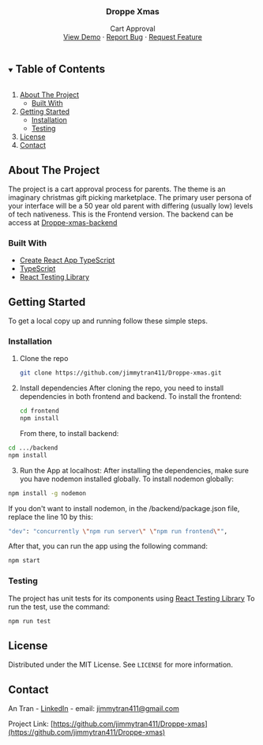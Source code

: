 <br />
<p align="center">
  <h3 align="center">Droppe Xmas</h3>

  <p align="center">
    Cart Approval
    <br />
    <a href="https://droppe-assignment-xmas.herokuapp.com/">View Demo</a>
    ·
    <a href="https://github.com/jimmytran411/Droppe-xmas/issues">Report Bug</a>
    ·
    <a href="https://github.com/jimmytran411/Droppe-xmas/issues">Request Feature</a>
  </p>
</p>

<!-- TABLE OF CONTENTS -->
<details open="open">
  <summary><h2 style="display: inline-block">Table of Contents</h2></summary>
  <ol>
    <li>
      <a href="#about-the-project">About The Project</a>
      <ul>
        <li><a href="#built-with">Built With</a></li>
      </ul>
    </li>
    <li>
      <a href="#getting-started">Getting Started</a>
      <ul>
        <li><a href="#installation">Installation</a></li>
        <li><a href="#testing">Testing</a></li>
      </ul>
    </li>
    <li><a href="#license">License</a></li>
    <li><a href="#contact">Contact</a></li>
  </ol>
</details>

<!-- ABOUT THE PROJECT -->

## About The Project

The project is a cart approval process for parents. The theme is an imaginary christmas gift picking marketplace. The primary user persona of your interface will be a 50 year old parent with differing (usually low) levels of tech nativeness.
This is the Frontend version. The backend can be access at [Droppe-xmas-backend](https://github.com/jimmytran411/Droppe-xmas-backend)

### Built With

- [Create React App TypeScript](https://create-react-app.dev/docs/adding-typescript/)
- [TypeScript](https://www.typescriptlang.org/)
- [React Testing Library](https://testing-library.com/)

## Getting Started

To get a local copy up and running follow these simple steps.

### Installation

1. Clone the repo
   ```sh
   git clone https://github.com/jimmytran411/Droppe-xmas.git
   ```
2. Install dependencies
   After cloning the repo, you need to install dependencies in both frontend and backend.
   To install the frontend:
   ```sh
   cd frontend
   npm install
   ```
   From there, to install backend:

```sh
cd .../backend
npm install
```

3. Run the App at localhost:
   After installing the dependencies, make sure you have nodemon installed globally.
   To install nodemon globally:

```sh
npm install -g nodemon
```

If you don't want to install nodemon, in the /backend/package.json file, replace the line 10 by this:
```sh
"dev": "concurrently \"npm run server\" \"npm run frontend\"",
```

After that, you can run the app using the following command:

```sh
npm start
```

### Testing

The project has unit tests for its components using [React Testing Library](https://testing-library.com/)
To run the test, use the command:

```sh
npm run test
```

<!-- LICENSE -->

## License

Distributed under the MIT License. See `LICENSE` for more information.

<!-- CONTACT -->

## Contact

An Tran - [LinkedIn](https://www.linkedin.com/in/an-tran-204/) - email: jimmytran411@gmail.com

Project Link: [https://github.com/jimmytran411/Droppe-xmas](https://github.com/jimmytran411/Droppe-xmas)
